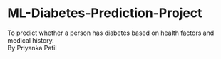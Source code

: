 # ML-Diabetes-Prediction-Project
To predict whether a person has diabetes based on health factors and medical history.
<br>
By Priyanka Patil
